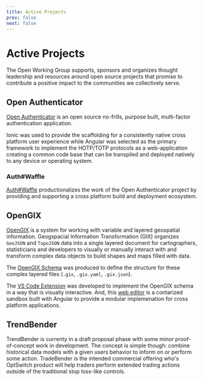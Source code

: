```yaml
---
title: Active Projects
prev: false
next: false
---
```


# Active Projects

The Open Working Group supports, sponsors and organizes thought leadership and resources around open source projects that promise to contribute a positive impact to the communities we collectively serve.

## Open Authenticator <Badge type="info" text="development" />

[Open Authenticator](https://openworkinggroup.org/x/open-authenticator) is an open source no-frills, purpose built, multi-factor authentication application.

Ionic was used to provide the scaffolding for a consistently native cross platform user experience while Angular was selected as the primary framework to implement the HOTP/TOTP protocols as a web-application creating a common code base that can be transpiled and deployed natively to any device or operating system.

### Auth#Waffle <Badge type="info" text="development" />

[Auth#Waffle](https://authwaffle.app) productionalizes the work of the Open Authenticator project by providing and supporting a cross platform build and deployment ecosystem.

## OpenGIX <Badge type="info" text="development" />

[OpenGIX](https://opengix.org) is a system for working with variable and layered geospatial information. Geogspacial Information Transformation (GIX) organizes `GeoJSON` and `TopoJSON` data into a single layered document for cartographers, statisticians and developers to visually or manually interact with and transform complex data objects to build shapes and maps filled with data.

The [OpenGIX Schema](https://github.com/OpenGIX/schema) was produced to define the structure for these complex layered files (`.gix`, `.gix.yaml`, `.gix.json`).

The [VS Code Extension](https://github.com/OpenGIX/vscode-extension) was developed to implement the OpenGIX schema in a way that is visually interactive. And, this [web editor](https://github.com/OpenGIX/editor) is a contarized sandbox built with Angular to provide a modular implemenation for cross platform applications.

## TrendBender <Badge type="tip" text="proposal"  />

TrendBender is currenty in a draft proposal phase with some minor proof-of-concept work in development. The concept is simple though: combine historical data models with a given users behavior to inform on or perform some action. TradeBender is the intended commercial offering who's OptSwitch product will help traders perform extended trading actions outside of the traditional stop loss-like controls.
